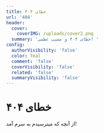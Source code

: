 ```yaml
---
title: خطای ۴۰۴
url: '404'
header:
  cover:
    coverIMG: /uploads/cover2.png
  summary: 'خطای ۴۰۴ و مصیب عظمی! '
config:
  authorVisibility: 'false'
  color: Teal
  comment: 'false'
  coverVisibility: 'false'
  related: 'false'
  summaryVisibility: 'false'
---
```

# خطای ۴۰۴

از آنچه که میترسیدم به سرم آمد!
